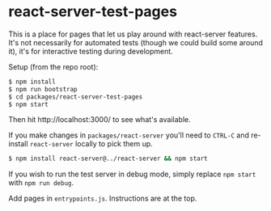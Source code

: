 # react-server-test-pages

This is a place for pages that let us play around with react-server features.
It's not necessarily for automated tests (though we could build some around
it), it's for interactive testing during development.

Setup (from the repo root):

```bash
$ npm install
$ npm run bootstrap
$ cd packages/react-server-test-pages
$ npm start
```

Then hit http://localhost:3000/ to see what's available.

If you make changes in `packages/react-server` you'll need to `CTRL-C` and
re-install `react-server` locally to pick them up.

```bash
$ npm install react-server@../react-server && npm start
```

If you wish to run the test server in debug mode, simply replace `npm start` with `npm run debug`.

Add pages in `entrypoints.js`.  Instructions are at the top.

